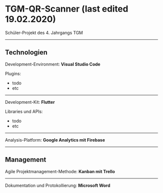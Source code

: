 # TGM-QR-Scanner (last edited 19.02.2020)
Schüler-Projekt des 4. Jahrgangs TGM
___
## Technologien
Development-Environment: **Visual Studio Code**

Plugins:
* todo
* etc
___
Development-Kit: **Flutter**

Libraries und APIs:
* todo
* etc
___
Analysis-Platform: **Google Analytics mit Firebase**
___
## Management
Agile Projektmanagement-Methode: **Kanban mit Trello**
___
Dokumentation und Protokollierung: **Microsoft Word**

